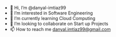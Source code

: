 - 👋 Hi, I’m @danyal-imtiaz99
- 👀 I’m interested in Software Engineering 
- 🌱 I’m currently learning Cloud Computing 
- 💞️ I’m looking to collaborate on Start up Projects   
- 📫 How to reach me danyal.imtiaz99@gmail.com
  
<!---
danyal-imtiaz99/danyal-imtiaz99 is a ✨ special ✨ repository because its `README.md` (this file) appears on your GitHub profile.
You can click the Preview link to take a look at your changes.
--->
